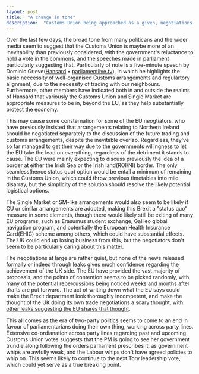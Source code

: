 ```yaml
---
layout: post 
title:  "A change in tone" 
description:  "Customs Union being approached as a given, negotiations approached one-way" 
---
```


Over the last few days, the broad tone from many politicans and the wider media seem to suggest that the Customs Union is maybe more of an inevitability than previously considered, with the government's reluctance to hold a vote in the commons, and the speeches made in parliament particularly suggesting that. Particularly of note is a five-minute speech by Dominic Grieve([Hansard](https://hansard.parliament.uk/Commons/2018-04-26/debates/090B0080-E56F-40F3-867A-41D46C14C7AF/CustomsAndBorders#contribution-F5697616-1063-45AF-87FB-1A733D083CE5) &bull; [parliamentlive.tv](https://parliamentlive.tv/event/index/b56ca4ad-dc3a-4f36-addc-91a4891f6680?in=15:43:34&out=15:48:49)), in which he highlights the basic neccessity of well-organised Customs arrangements and regulartory alignment, due to the necessity of trading with our neighbours. Furthermore, other members have indicated both in and outside the realms of Hansard that variously the Customs Union and Single Market are appropriate measures to be in, beyond the EU, as they help substantially protect the economy.

This may cause some consternation for some of the EU neogtiators, who have previously insisted that arrangements relating to Northern Ireland should be negotiated separately to the discussion of the future trading and customs arrangements, despite the inevitable overlap. Regardless, they've so far managed to get their way due to the governments willingness to let the EU take the lead on everything, regardless of the detriment it stands to cause. The EU were mainly expecting to discuss previously the idea of a border at either the Irish Sea or the Irish land(ROI/NI) border. The only seamless(hence status quo) option would be entail a minimum of remaining in the Customs Union, which could throw previous timetables into mild disarray, but the simplicity of the solution should resolve the likely potential logistical options.

The Single Market or SM-like arrangements would also seem to be likely if CU or similar arrangements are adopted, making this Brexit a "status quo" measure in some elements, though there would likely still be exiting of many EU programs, such as Erasumus student exchange, Galileo global navigation program, and potentially the European Health Insurance Card(EHIC) scheme among others, which could have substantial effects. The UK could end up losing business from this, but the negotiators don't seem to be particularly caring about this matter.

The negotiations at large are rather quiet, but none of the news released formally or indeed through leaks gives much confidence regarding the achievement of the UK side. The EU have provided the vast majority of proposals, and the points of contention seems to be picked randomly, with many of the potential repercussions being noticed weeks and months after drafts are put forward. The act of writing down what the EU says could make the Brexit department look thoroughly incompetent, and make the thought of the UK doing its own trade negotiations a scary thought, with [other leaks suggesting the EU shares that thought](http://uk.businessinsider.com/the-eu-is-deeply-concerned-about-liam-fox-incompetent-brexit-preparation-2018-4).

This all comes as the era of two-party politics seems to come to an end in favour of parliamentarians doing their own thing, working across party lines. Extensive co-ordianation across party lines regarding past and upcoming Customs Union votes suggests that the PM is going to see her government trundle along following the orders parliament prescribes it, as government whips are awfully weak, and the Labour whips don't have agreed policies to whip on. This seems likely to continue to the next Tory leadership vote, which could yet serve as a true breaking point.
